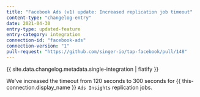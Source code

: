 ```yaml
---
title: "Facebook Ads (v1) update: Increased replication job timeout"
content-type: "changelog-entry"
date: 2021-04-30
entry-type: updated-feature
entry-category: integration
connection-id: "facebook-ads"
connection-version: "1"
pull-request: "https://github.com/singer-io/tap-facebook/pull/148"
---
```

{{ site.data.changelog.metadata.single-integration | flatify }}

We've increased the timeout from 120 seconds to 300 seconds for {{ this-connection.display_name }} `Ads Insights` replication jobs.